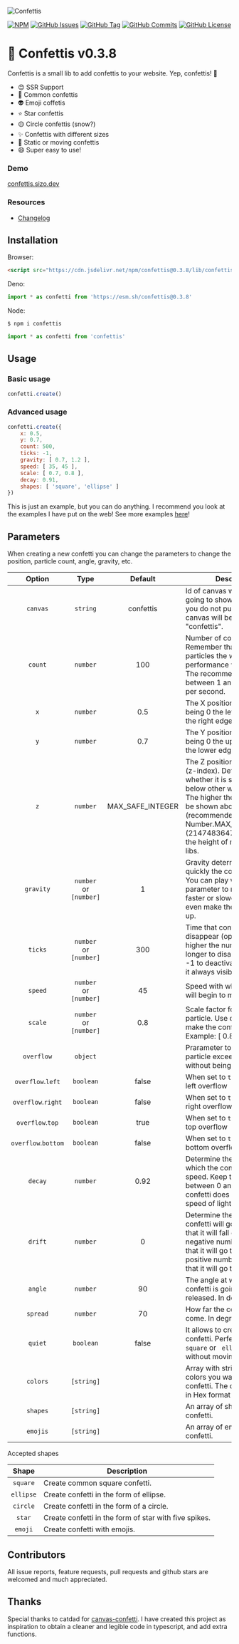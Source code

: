 ![Confettis](https://i.imgur.com/o9efxRG.png)

[![NPM](https://img.shields.io/npm/v/confettis.svg)](https://www.npmjs.com/package/confettis)
[![GitHub Issues](https://img.shields.io/github/issues/sizoroot/confettis)](https://github.com/sizoroot/confettis/issues)
[![GitHub Tag](https://img.shields.io/github/tag/sizoroot/confettis.svg)](https://github.com/sizoroot/confettis/tags)
[![GitHub Commits](https://img.shields.io/github/commit-activity/t/sizoroot/confettis)](https://github.com/sizoroot/confettis/commits/main/)
[![GitHub License](https://img.shields.io/github/license/sizoroot/confettis)](https://github.com/sizoroot/confettis/blob/main/LICENSE)

# 🎉 Confettis v0.3.8

Confettis is a small lib to add confettis to your website. Yep, confettis! 🎉

* 😊 SSR Support
* 🎉 Common confettis
* 👽 Emoji coffetis
* ⭐️ Star confettis
* 🟡 Circle confettis (snow?)
* ✨ Confettis with different sizes
* 🗿 Static or moving confettis
* 😄 Super easy to use!

### Demo
[confettis.sizo.dev](https://confettis.sizo.dev)

### Resources
- [Changelog](https://github.com/sizoroot/confettis/blob/main/CHANGELOG.md)

## Installation

Browser:
```html
<script src="https://cdn.jsdelivr.net/npm/confettis@0.3.8/lib/confettis.min.js"></script>
```

Deno:
```js
import * as confetti from 'https://esm.sh/confettis@0.3.8'
```

Node:
```sh
$ npm i confettis
```
```js
import * as confetti from 'confettis'
```

## Usage

### Basic usage
```js
confetti.create()
```

### Advanced usage
```js
confetti.create({
    x: 0.5,
    y: 0.7,
    count: 500,
    ticks: -1,
    gravity: [ 0.7, 1.2 ],
    speed: [ 35, 45 ],
    scale: [ 0.7, 0.8 ],
    decay: 0.91,
    shapes: [ 'square', 'ellipse' ]
})
```

This is just an example, but you can do anything. I recommend you look at the examples I have put on the web! See more examples [here](https://confettis.sizo.dev)!

## Parameters

When creating a new confetti you can change the parameters to change the position, particle count, angle, gravity, etc.

| Option | Type | Default | Description |
| :---: | :---: | :---: | --- |
| `canvas` | `string` | confettis | Id of canvas where you are going to show the confetti. If you do not put anything, a canvas will be created with id "confettis". |
| `count` | `number` | 100 | Number of confetti to launch. Remember that the more particles the web performance will be worse. The recommended is between 1 and 300 particles per second. |
| `x` | `number` | 0.5 | The X position is horizontal, being 0 the left edge and 1 the right edge. |
| `y` | `number` | 0.7 | The Y position is vertical, being 0 the upper edge and 1 the lower edge. |
| `z` | `number` | MAX_SAFE_INTEGER | The Z position on the page (z-index). Determine whether it is shown above or below other web elements. The higher the number, it will be shown above all (recommended). Default is Number.MAX_SAFE_INTEGER (2147483647) to overcome the height of most popular UI libs. |
| `gravity` | `number` or `[number]` | 1 | Gravity determine how quickly the confetti will fall. You can play with this parameter to make it fall faster or slower, and you can even make the confetti rise up. |
| `ticks` | `number` or `[number]` | 300 | Time that confetti will take to disappear (opacity). The higher the number, it will take longer to disappear. Put it in -1 to deactivate it and make it always visible. |
| `speed` | `number` or `[number]` | 45 | Speed with which the confetti will begin to move. |
| `scale` | `number` or `[number]` | 0.8 | Scale factor for each confetti particle. Use decimals to make the confetti smaller. Example: [ 0.8, 1, 1.3 ] |
| `overflow` | `object` |  | Prarameter to allow confetti particle exceed the canvas without being deleted |
| `overflow`.`left` | `boolean` | false | When set to `true` allows the left overflow |
| `overflow`.`right` | `boolean` | false | When set to `true` allows the right overflow |
| `overflow`.`top` | `boolean` | true | When set to `true` allows the top overflow |
| `overflow`.`bottom` | `boolean` | false | When set to `true` allows the bottom overflow |
| `decay` | `number` | 0.92 | Determine the speed with which the confetti will lose speed. Keep this number between 0 and 1 so that the confetti does not go to the speed of light. |
| `drift` | `number` | 0 | Determine the side where the confetti will go. 0 indicates that it will fall down. A negative number indicates that it will go to the left, and a positive number indicates that it will go to the right. |
| `angle` | `number` | 90 | The angle at which the confetti is going to be released. In degrees (0-360) |
| `spread` | `number` | 70 | How far the confetti can come. In degrees (0-360) |
| `quiet` | `boolean` | false | It allows to create static confetti. Perfect if you want `square` or ` ellipse` confetti without moving when falling. |
| `colors` | `[string]` |  | Array with strings of the colors you want to show the confetti. The colors must be in Hex format (#ffffff). |
| `shapes` | `[string]` |  | An array of shapes for the confetti. |
| `emojis` | `[string]` |  | An array of emojis for the confetti. |


Accepted shapes

| Shape | Description |
| :---: | --- |
| `square` | Create common square confetti. |
| `ellipse` | Create confetti in the form of ellipse. |
| `circle` | Create confetti in the form of a circle. |
| `star` | Create confetti in the form of star with five spikes. |
| `emoji` | Create confetti with emojis. |


## Contributors
All issue reports, feature requests, pull requests and github stars are welcomed and much appreciated.

## Thanks
Special thanks to catdad for [canvas-confetti](https://github.com/catdad/canvas-confetti). I have created this project as inspiration to obtain a cleaner and legible code in typescript, and add extra functions.
